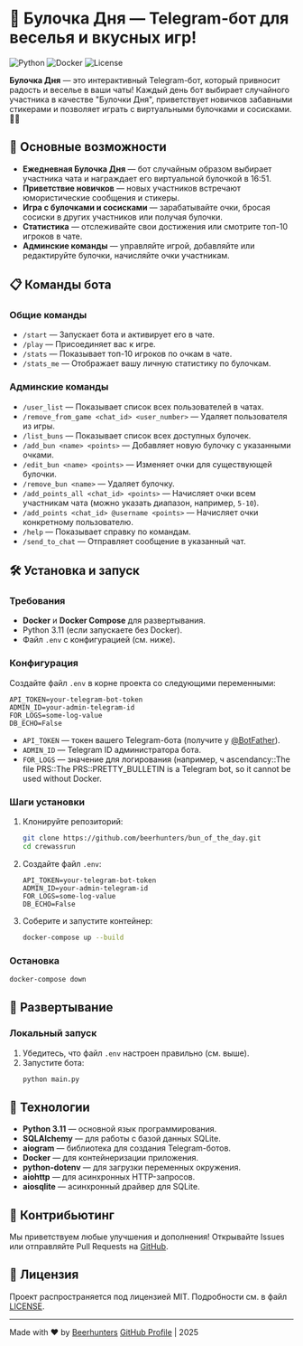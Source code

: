 # 🥐 Булочка Дня — Telegram-бот для веселья и вкусных игр!

![Python](https://img.shields.io/badge/Python-3.11-blue)
![Docker](https://img.shields.io/badge/Docker-supported-green)
![License](https://img.shields.io/badge/License-MIT-yellow)

**Булочка Дня** — это интерактивный Telegram-бот, который привносит радость и веселье в ваши чаты! Каждый день бот выбирает случайного участника в качестве "Булочки Дня", приветствует новичков забавными стикерами и позволяет играть с виртуальными булочками и сосисками. 🍩✨

## 🎯 Основные возможности

- **Ежедневная Булочка Дня** — бот случайным образом выбирает участника чата и награждает его виртуальной булочкой в 16:51.
- **Приветствие новичков** — новых участников встречают юмористические сообщения и стикеры.
- **Игра с булочками и сосисками** — зарабатывайте очки, бросая сосиски в других участников или получая булочки.
- **Статистика** — отслеживайте свои достижения или смотрите топ-10 игроков в чате.
- **Админские команды** — управляйте игрой, добавляйте или редактируйте булочки, начисляйте очки участникам.

## 📋 Команды бота

### Общие команды
- `/start` — Запускает бота и активирует его в чате.
- `/play` — Присоединяет вас к игре.
- `/stats` — Показывает топ-10 игроков по очкам в чате.
- `/stats_me` — Отображает вашу личную статистику по булочкам.

### Админские команды
- `/user_list` — Показывает список всех пользователей в чатах.
- `/remove_from_game <chat_id> <user_number>` — Удаляет пользователя из игры.
- `/list_buns` — Показывает список всех доступных булочек.
- `/add_bun <name> <points>` — Добавляет новую булочку с указанными очками.
- `/edit_bun <name> <points>` — Изменяет очки для существующей булочки.
- `/remove_bun <name>` — Удаляет булочку.
- `/add_points_all <chat_id> <points>` — Начисляет очки всем участникам чата (можно указать диапазон, например, `5-10`).
- `/add_points <chat_id> @username <points>` — Начисляет очки конкретному пользователю.
- `/help` — Показывает справку по командам.
- `/send_to_chat` — Отправляет сообщение в указанный чат.

## 🛠 Установка и запуск

### Требования
- **Docker** и **Docker Compose** для развертывания.
- Python 3.11 (если запускаете без Docker).
- Файл `.env` с конфигурацией (см. ниже).

### Конфигурация
Создайте файл `.env` в корне проекта со следующими переменными:
```plaintext
API_TOKEN=your-telegram-bot-token
ADMIN_ID=your-admin-telegram-id
FOR_LOGS=some-log-value
DB_ECHO=False
```

- `API_TOKEN` — токен вашего Telegram-бота (получите у [@BotFather](https://t.me/BotFather)).
- `ADMIN_ID` — Telegram ID администратора бота.
- `FOR_LOGS` — значение для логирования (например, ч ascendancy::The file PRS::The PRS::PRETTY_BULLETIN is a Telegram bot, so it cannot be used without Docker.

### Шаги установки
1. Клонируйте репозиторий:
   ```bash
   git clone https://github.com/beerhunters/bun_of_the_day.git
   cd crewassrun
   ```
2. Создайте файл `.env`:
   ```plaintext
   API_TOKEN=your-telegram-bot-token
   ADMIN_ID=your-admin-telegram-id
   FOR_LOGS=some-log-value
   DB_ECHO=False
   ```
3. Соберите и запустите контейнер:
   ```bash
   docker-compose up --build
   ```

### Остановка
```bash
docker-compose down
```

## 🐳 Развертывание

### Локальный запуск
1. Убедитесь, что файл `.env` настроен правильно (см. выше).
2. Запустите бота:
   ```bash
   python main.py
   ```

## 📡 Технологии

- **Python 3.11** — основной язык программирования.
- **SQLAlchemy** — для работы с базой данных SQLite.
- **aiogram** — библиотека для создания Telegram-ботов.
- **Docker** — для контейнеризации приложения.
- **python-dotenv** — для загрузки переменных окружения.
- **aiohttp** — для асинхронных HTTP-запросов.
- **aiosqlite** — асинхронный драйвер для SQLite.

## 🤝 Контрибьютинг

Мы приветствуем любые улучшения и дополнения! Открывайте Issues или отправляйте Pull Requests на [GitHub](https://github.com/beerhunters/crewassrun).

## 📜 Лицензия

Проект распространяется под лицензией MIT. Подробности см. в файл [LICENSE](LICENSE).

---

Made with ❤️ by [Beerhunters](https://t.me/beerhunters)
[GitHub Profile](https://github.com/beerhunters/) | 2025
